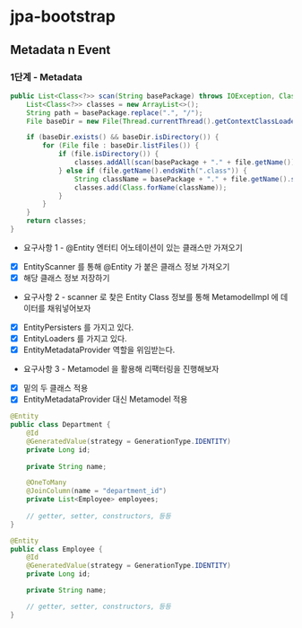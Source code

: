 # jpa-bootstrap

## Metadata n Event

### 1단계 - Metadata
```java
public List<Class<?>> scan(String basePackage) throws IOException, ClassNotFoundException {
    List<Class<?>> classes = new ArrayList<>();
    String path = basePackage.replace(".", "/");
    File baseDir = new File(Thread.currentThread().getContextClassLoader().getResource(path).getFile());

    if (baseDir.exists() && baseDir.isDirectory()) {
        for (File file : baseDir.listFiles()) {
            if (file.isDirectory()) {
                classes.addAll(scan(basePackage + "." + file.getName()));
            } else if (file.getName().endsWith(".class")) {
                String className = basePackage + "." + file.getName().substring(0, file.getName().length() - 6);
                classes.add(Class.forName(className));
            }
        }
    }
    return classes;
}
```
- 요구사항 1 - @Entity 엔터티 어노테이션이 있는 클래스만 가져오기
- [x] EntityScanner 를 통해 @Entity 가 붙은 클래스 정보 가져오기
- [x] 해당 클래스 정보 저장하기
- 요구사항 2 - scanner 로 찾은 Entity Class 정보를 통해 MetamodelImpl 에 데이터를 채워넣어보자
- [x] EntityPersisters 를 가지고 있다.
- [x] EntityLoaders 를 가지고 있다.
- [x] EntityMetadataProvider 역할을 위임받는다.
- 요구사항 3 - Metamodel 을 활용해 리팩터링을 진행해보자
- [x] 밑의 두 클래스 적용
- [x] EntityMetadataProvider 대신 Metamodel 적용
```java
@Entity
public class Department {
    @Id
    @GeneratedValue(strategy = GenerationType.IDENTITY)
    private Long id;
    
    private String name;

    @OneToMany
    @JoinColumn(name = "department_id")
    private List<Employee> employees;
    
    // getter, setter, constructors, 등등
}

@Entity
public class Employee {
    @Id
    @GeneratedValue(strategy = GenerationType.IDENTITY)
    private Long id;

    private String name;

    // getter, setter, constructors, 등등
}
```
